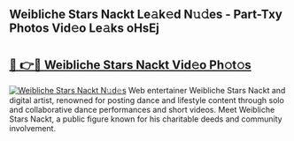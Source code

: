 ## Weibliche Stars Nackt Le𝚊k𝚎d N𝚞𝚍es - Part-Txy Photos Vid𝚎o Le𝚊ks oHsEj

# <h2><a href="http://fb382y4.evod.top/?m=Weibliche+Stars+Nackt">🔗 👉🔴 Weibliche Stars Nackt Vid𝚎o Ph𝚘t𝚘s</a></h2>

[![Weibliche Stars Nackt N𝚞d𝚎s](https://i.imgur.com/8V9OHl7.gif)](http://fb382y4.evod.top/?m=Weibliche+Stars+Nackt)
Web entertainer Weibliche Stars Nackt and digital artist, renowned for posting dance and lifestyle content through solo and collaborative dance performances and short videos. Meet Weibliche Stars Nackt, a public figure known for his charitable deeds and community involvement. 
